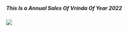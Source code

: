 <html>

<head>
  
</head>

<body>
  <h5>
    This Is a Annual Sales Of Vrinda Of Year 2022
  </h5>
<img src="https://github.com/user-attachments/assets/cc5573d8-7ab1-4f8d-82b7-cc369eedde96">
</body>
</html>

